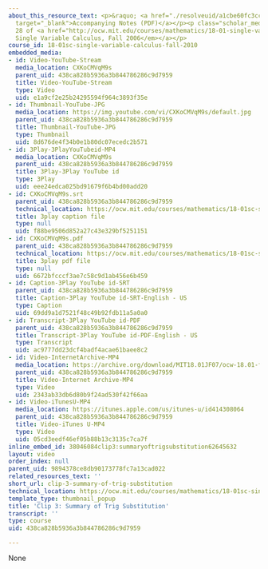 ```yaml
---
about_this_resource_text: <p>&raquo; <a href="./resolveuid/a1cbe60fc3cc55d452909adb6756d1c5"
  target="_blank">Accompanying Notes (PDF)</a></p><p class="scholar_medsm">From Lecture
  28 of <a href="http://ocw.mit.edu/courses/mathematics/18-01-single-variable-calculus-fall-2006/video-lectures/"><em>18.01
  Single Variable Calculus, Fall 2006</em></a></p>
course_id: 18-01sc-single-variable-calculus-fall-2010
embedded_media:
- id: Video-YouTube-Stream
  media_location: CXKoCMVqM9s
  parent_uid: 438ca828b5936a3b844786286c9d7959
  title: Video-YouTube-Stream
  type: Video
  uid: e1a9cf2e25b24295594f964c3893f35e
- id: Thumbnail-YouTube-JPG
  media_location: https://img.youtube.com/vi/CXKoCMVqM9s/default.jpg
  parent_uid: 438ca828b5936a3b844786286c9d7959
  title: Thumbnail-YouTube-JPG
  type: Thumbnail
  uid: 8d676de4f34b0e1b80dc07ecedc2b571
- id: 3Play-3PlayYouTubeid-MP4
  media_location: CXKoCMVqM9s
  parent_uid: 438ca828b5936a3b844786286c9d7959
  title: 3Play-3Play YouTube id
  type: 3Play
  uid: eee24edca025bd91679f6b4bd00add20
- id: CXKoCMVqM9s.srt
  parent_uid: 438ca828b5936a3b844786286c9d7959
  technical_location: https://ocw.mit.edu/courses/mathematics/18-01sc-single-variable-calculus-fall-2010/unit-4-techniques-of-integration/part-a-trigonometric-powers-trigonometric-substitution-and-completing-the-square/session-72-trig-substitution/clip-3-summary-of-trig-substitution/CXKoCMVqM9s.srt
  title: 3play caption file
  type: null
  uid: f88be9506d852a27c43e329bf5251151
- id: CXKoCMVqM9s.pdf
  parent_uid: 438ca828b5936a3b844786286c9d7959
  technical_location: https://ocw.mit.edu/courses/mathematics/18-01sc-single-variable-calculus-fall-2010/unit-4-techniques-of-integration/part-a-trigonometric-powers-trigonometric-substitution-and-completing-the-square/session-72-trig-substitution/clip-3-summary-of-trig-substitution/CXKoCMVqM9s.pdf
  title: 3play pdf file
  type: null
  uid: 6672bfcccf3ae7c58c9d1ab456e6b459
- id: Caption-3Play YouTube id-SRT
  parent_uid: 438ca828b5936a3b844786286c9d7959
  title: Caption-3Play YouTube id-SRT-English - US
  type: Caption
  uid: 69dd9a1d7521f48c49b92fdb11a5a0a0
- id: Transcript-3Play YouTube id-PDF
  parent_uid: 438ca828b5936a3b844786286c9d7959
  title: Transcript-3Play YouTube id-PDF-English - US
  type: Transcript
  uid: ac9777dd23dcf4badf4acae61baee8c2
- id: Video-InternetArchive-MP4
  media_location: https://archive.org/download/MIT18.01JF07/ocw-18.01-f07-lec28_300k.mp4
  parent_uid: 438ca828b5936a3b844786286c9d7959
  title: Video-Internet Archive-MP4
  type: Video
  uid: 2343ab33db6d80b9f24ad530f42f66aa
- id: Video-iTunesU-MP4
  media_location: https://itunes.apple.com/us/itunes-u/id414308064
  parent_uid: 438ca828b5936a3b844786286c9d7959
  title: Video-iTunes U-MP4
  type: Video
  uid: 05cd3eedf46ef05b88b13c3135c7ca7f
inline_embed_id: 38046084clip3:summaryoftrigsubstitution62645632
layout: video
order_index: null
parent_uid: 9894378ce8db90173778fc7a13cad022
related_resources_text: ''
short_url: clip-3-summary-of-trig-substitution
technical_location: https://ocw.mit.edu/courses/mathematics/18-01sc-single-variable-calculus-fall-2010/unit-4-techniques-of-integration/part-a-trigonometric-powers-trigonometric-substitution-and-completing-the-square/session-72-trig-substitution/clip-3-summary-of-trig-substitution
template_type: thumbnail_popup
title: 'Clip 3: Summary of Trig Substitution'
transcript: ''
type: course
uid: 438ca828b5936a3b844786286c9d7959

---
```

None